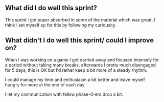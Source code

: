 ## What did I do well this sprint?

This sprint I got super absorbed in some of the material which was great.
I think I set myself up for this by following my curiousity.

## What didn't I do well this sprint/ could I improve on?

When I was working on a game I got carried away and focused intensely for a period without taking many breaks, afterwards I pretty much disengaged for 5 days, this is OK but I'd rather keep a bit more of a steady rhythm.

I could manage my time and enthusiasm a bit better and leave myself hungry for more at the end of each day.

I let my communication with fellow phase-0-ers drop a bit.